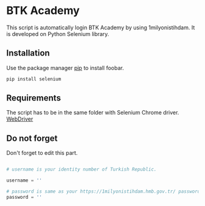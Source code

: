# BTK Academy

This script is automatically login BTK Academy by using 1milyonistihdam.
It is developed on Python Selenium library.

## Installation

Use the package manager [pip](https://pip.pypa.io/en/stable/) to install foobar.

```bash
pip install selenium
```

## Requirements

The script has to be in the same folder with Selenium Chrome driver.
[WebDriver](https://chromedriver.chromium.org/downloads)

## Do not forget

Don't forget to edit this part.

```python

# username is your identity number of Turkish Republic.

username = ''

# password is same as your https://1milyonistihdam.hmb.gov.tr/ password.
password = ''


```